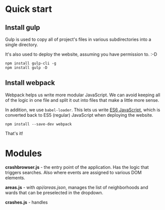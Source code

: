 # Quick start

## Install gulp

Gulp is used to copy all of project's files in various subdirectories into a single directory.

It's also used to deploy the website, assuming you have permission to. :-D

```
npm install gulp-cli -g
npm install gulp -D
```

## Install webpack

Webpack helps us write more modular JavaScript. We can avoid keeping all of the logic in one file and split it out into files that make a little more sense.

In addition, we use ```babel-loader```. This lets us write [ES6 JavaScript](http://es6-features.org/#Constants), which is converted back to ES5 (regular) JavaScript when deploying the website.

```
npm install --save-dev webpack
```

That's it!

# Modules

**crashbrowser.js** - the entry point of the application. Has the logic that triggers searches. Also where events are assigned to various DOM elements.

**areas.js** - with *api/areas.json*, manages the list of neighborhoods and wards that can be preselected in the dropdown.

**crashes.js** - handles 
